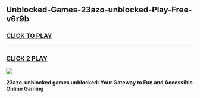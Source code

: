 
## Unblocked-Games-23azo-unblocked-Play-Free-v6r9b
<h3>
<a href="https://premium76.site?title=23azo-unblocked&ref=18A1">CLICK TO PLAY</a></h3>
<hr>

<h3>
<a href="https://premium76.site?title=23azo-unblocked&ref=18A1">CLICK 2 PLAY</a>
  
</h3>

<a href="https://premium76.site?title=23azo-unblocked&ref=18A1"><img src="https://clearcache.store/games.png"></a>


**23azo-unblocked games unblocked: Your Gateway to Fun and Accessible Online Gaming**
